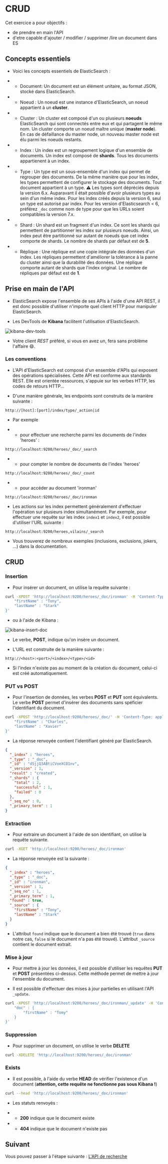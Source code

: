 # CRUD

Cet exercice a pour objectifs :
* de prendre en main l'API
* d'etre capable d'ajouter / modifier / supprimer /lire un document dans ES

## Concepts essentiels

* Voici les concepts essentiels de ElasticSearch :

* * Document: Un document est un élément unitaire, au format JSON, stocké dans ElasticSearch.
* * Noeud : Un noeud est une instance d'ElasticSearch, un noeud appartient à un **cluster**.
* * Cluster : Un cluster est composé d'un ou plusieurs **noeuds** ElasticSearch qui sont connectés entre eux et qui partagent le même nom. Un cluster comporte un noeud maître unique (**master node**). En cas de défaillance du master node, un nouveau master node est élu parmi les noeuds restants.
* * Index : Un index est un regroupement logique d'un ensemble de documents. Un index est composé de **shards**. Tous les documents appartienent à un index.
* * Type : Un type est un sous-ensemble d'un index qui permet de regrouper des documents. De la même manière que pour les index, les types permettent de configurer le stockage des documents. Tout document appartient à un type.
:warning: Les types sont dépréciés depuis la version 6.x. Auparavant il était possible d'avoir plusieurs types au sein d'un même index. Pour les index créés depuis la version 6, seul un type est autorisé par index. Pour les version d'Elasticsearch < 6, préférez `_doc` comme nom de type pour que les URLs soient compatibles la version 7.x.
* * Shard : Un shard est un fragment d'un index. Ce sont les shards qui permettent de partitionner les index sur plusieurs noeuds. Ainsi, un index peut être partitionné sur autant de noeuds que cet index comporte de shards. Le nombre de shards par défaut est de **5**.
* * Réplique : Une réplique est une copie intégrale des données d'un index. Les répliques permettent d'améliorer la tolérance à la panne du cluster ainsi que la durabilité des données. Une réplique comporte autant de shards que l'index original. Le nombre de répliques par défaut est de **1**.

## Prise en main de l'API

* ElasticSearch expose l'ensemble de ses APIs à l'aide d'une API REST, il est donc possible d'utiliser n'importe quel client HTTP pour manipuler ElasticSearch.

* Les DevTools de **Kibana** facilitent l'utilisation d'ElasticSearch.

![kibana-dev-tools](./kibana-dev-tools.png)

* Votre client *REST* préféré, si vous en avez un, fera sans problème l'affaire :smile:.

### Les conventions

* L'API d'ElasticSearch est composé d'un ensemble d'APIs qui exposent des opérations spécialisées. Cette API est conforme aux standards REST. Elle est orientée ressources, s'appuie sur les verbes HTTP, les codes de retours HTTP...

* D'une manière générale, les endpoints sont construits de la manière suivante :

```
http://[host]:[port]/index/type/_action|id
```

* Par exemple

* * pour effectuer une recherche parmi les documents de l'index 'heroes' :
```
http://localhost:9200/heroes/_doc/_search
```
* * pour compter le nombre de documents de l'index 'heroes'
```
http://localhost:9200/heroes/_doc/_count
```
* * pour accéder au document 'ironman'
```
http://localhost:9200/heroes/_doc/ironman
```

* Les actions sur les index permettent généralement d'effectuer l'opération sur plusieurs index simultanément. Par exemple, pour effectuer une requête sur les index `index1` et `index2`, il est possible d'utiliser l'URL suivante :

```
http://localhost:9200/heroes,vilains/_search
```

* Vous trouverez de nombreux exemples (inclusions, exclusions, jokers, ...) dans la documentation.

## CRUD

### Insertion

* Pour insérer un document, on utilise la requête suivante :

```bash
curl -XPOST 'http://localhost:9200/heroes/_doc/ironman' -H 'Content-Type: application/json' -d '{
	"firstName" : "Tony",
	"lastName" : "Stark"
}'
```

* ou à l'aide de Kibana :

![kibana-insert-doc](./kibana-insert-doc.png)

* Le verbe, **POST**, indique qu'on insère un document.

* L'URL est construite de la manière suivante :

```
http://<host>:<port>/<index>/<type>/<id>
```

* Si l'index n'existe pas au moment de la création du document, celui-ci est créé automatiquement.

### PUT vs POST

* Pour l'insertion de données, les verbes **POST** et **PUT** sont équivalents. Le verbe **POST** permet d'insérer des documents sans spéficier l'identifiant du document.

```bash
curl -XPOST 'http://localhost:9200/heroes/_doc/' -H 'Content-Type: application/json' -d '{
	"firstName" : "Charles",
	"lastName" : "Xavier"
}'
```

* La réponse renvoyée contient l'identifiant généré par ElasticSearch.

```json
{
  "_index" : "heroes",
  "_type" : "_doc",
  "_id" : "d5jjQ3ABtiCVoeXCO1nv",
  "_version" : 1,
  "result" : "created",
  "_shards" : {
    "total" : 2,
    "successful" : 1,
    "failed" : 0
  },
  "_seq_no" : 0,
  "_primary_term" : 1
}
```

### Extraction

* Pour extraire un document à l'aide de son identifiant, on utilise la requête suivante.

```bash
curl -XGET 'http://localhost:9200/heroes/_doc/ironman'
```

* La réponse renvoyée est la suivante :

```json
{
  "_index" : "heroes",
  "_type" : "_doc",
  "_id" : "ironman",
  "_version" : 1,
  "_seq_no" : 1,
  "_primary_term" : 1,
  "found" : true,
  "_source" : {
    "firstName" : "Tony",
    "lastName" : "Stark"
  }
}
```

* L'attribut `found` indique que le document a bien été trouvé (`true` dans notre cas, `false` si le document n'a pas été trouvé). L'attribut `_source` contient le document extrait.

### Mise à jour

* Pour mettre à jour les données, il est possible d'utiliser les requêtes **PUT** et **POST** présentées ci-dessus. Cette méthode permet de mettre à jour l'ensemble du document.

* Il est possible d'effectuer des mises à jour partielles en utilisant l'API `_update`.

```bash
curl -XPOST 'http://localhost:9200/heroes/_doc/ironman/_update' -H 'Content-Type: application/json' -d '{
	"doc" : {
		"firstName" : "Tomy"
	}
}'
```

### Suppression

* Pour supprimer un document, on utilise le verbe **DELETE**

```bash
curl -XDELETE 'http://localhost:9200/heroes/_doc/ironman'
```

### Exists

* Il est possible, à l'aide du verbe **HEAD** de vérifier l'existence d'un document (**attention, cette requête ne fonctionne pas sous Kibana !**)

```bash
curl --head 'http://localhost:9200/heroes/_doc/ironman'
```

* Les statuts renvoyés :

* * **200** indique que le document existe
* * **404** indique que le document n'existe pas

## Suivant

Vous pouvez passer à l'étape suivante : [L'API de recherche](./exercice-3-search.md)
